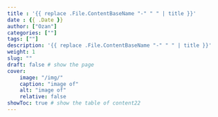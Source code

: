 ```yaml
---
title : '{{ replace .File.ContentBaseName "-" " " | title }}'
date : {{ .Date }}
author: ["Ozan"]
categories: [""]
tags: [""]
description: '{{ replace .File.ContentBaseName "-" " " | title }}'
weight: 1
slug: ""
draft: false # show the page
cover:
    image: "/img/"
    caption: "image of"
    alt: "image of"
    relative: false
showToc: true # show the table of content22
---
```

